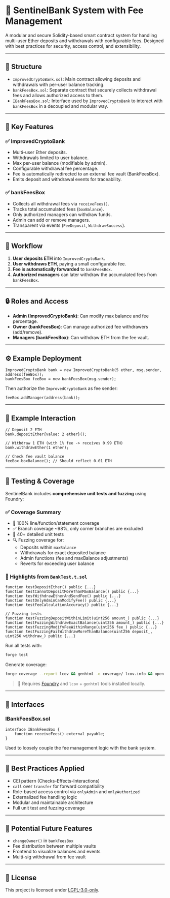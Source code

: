 # 🏦 SentinelBank System with Fee Management

A modular and secure Solidity-based smart contract system for handling multi-user Ether deposits and withdrawals with configurable fees. Designed with best practices for security, access control, and extensibility.

---

## 📁 Structure

- `ImprovedCryptoBank.sol`: Main contract allowing deposits and withdrawals with per-user balance tracking.
- `bankFeesBox.sol`: Separate contract that securely collects withdrawal fees and allows authorized access to them.
- `IBankFeesBox.sol`: Interface used by `ImprovedCryptoBank` to interact with `bankFeesBox` in a decoupled and modular way.

---

## 🔐 Key Features

### ✅ ImprovedCryptoBank
- Multi-user Ether deposits.
- Withdrawals limited to user balance.
- Max per-user balance (modifiable by admin).
- Configurable withdrawal fee percentage.
- Fee is automatically redirected to an external fee vault (BankFeesBox).
- Emits deposit and withdrawal events for traceability.

### ✅ bankFeesBox
- Collects all withdrawal fees via `receiveFees()`.
- Tracks total accumulated fees (`boxBalance`).
- Only authorized managers can withdraw funds.
- Admin can add or remove managers.
- Transparent via events (`FeeDeposit`, `WithdrawSuccess`).

---

## 🔄 Workflow

1. **User deposits ETH** into `ImprovedCryptoBank`.
2. **User withdraws ETH**, paying a small configurable fee.
3. **Fee is automatically forwarded** to `bankFeesBox`.
4. **Authorized managers** can later withdraw the accumulated fees from `bankFeesBox`.

---

## 🔒 Roles and Access

- **Admin (ImprovedCryptoBank)**: Can modify max balance and fee percentage.
- **Owner (bankFeesBox)**: Can manage authorized fee withdrawers (add/remove).
- **Managers (bankFeesBox)**: Can withdraw ETH from the fee vault.

---

## ⚙️ Example Deployment

```solidity
ImprovedCryptoBank bank = new ImprovedCryptoBank(5 ether, msg.sender, address(feeBox));
bankFeesBox feeBox = new bankFeesBox(msg.sender);
```

Then authorize the `ImprovedCryptoBank` as fee sender:
```solidity
feeBox.addManager(address(bank));
```

---

## 🧪 Example Interaction

```solidity
// Deposit 2 ETH
bank.depositEther{value: 2 ether}();

// Withdraw 1 ETH (with 1% fee -> receives 0.99 ETH)
bank.withdrawEther(1 ether);

// Check fee vault balance
feeBox.boxBalance(); // Should reflect 0.01 ETH
```

---

## 🧪 Testing & Coverage

SentinelBank includes **comprehensive unit tests and fuzzing** using Foundry:

### ✅ Coverage Summary
- 💯 100% line/function/statement coverage
- ✅ Branch coverage ~98%, only corner branches are excluded
- 🧪 40+ detailed unit tests
- 🔍 Fuzzing coverage for:
  - Deposits within `maxBalance`
  - Withdrawals for exact deposited balance
  - Admin functions (fee and maxBalance adjustments)
  - Reverts for exceeding user balance

### 🧪 Highlights from `BankTest.t.sol`

```solidity
function testDepositEther() public {...}
function testCannotDepositMoreThanMaxBalance() public {...}
function testWithdrawEtherAndSendFee() public {...}
function testOnlyAdminCanModifyFee() public {...}
function testFeeCalculationAccuracy() public {...}

// Fuzzing tests
function testFuzzingDepositWithinLimit(uint256 amount_) public {...}
function testFuzzingWithdrawExactBalance(uint256 amount_) public {...}
function testFuzzingModifyFeeWithinRange(uint256 fee_) public {...}
function testFuzzingFailWithdrawMoreThanBalance(uint256 deposit_, uint256 withdraw_) public {...}
```

Run all tests with:
```bash
forge test
```

Generate coverage:
```bash
forge coverage --report lcov && genhtml -o coverage/ lcov.info && open coverage/index.html
```

> 📌 Requires [Foundry](https://book.getfoundry.sh/) and `lcov` + `genhtml` tools installed locally.

---

## 📜 Interfaces

### IBankFeesBox.sol

```solidity
interface IBankFeesBox {
    function receiveFees() external payable;
}
```

Used to loosely couple the fee management logic with the bank system.

---

## 🧠 Best Practices Applied

- CEI pattern (Checks-Effects-Interactions)
- `call` over `transfer` for forward compatibility
- Role-based access control via `onlyAdmin` and `onlyAuthorized`
- Externalized fee handling logic
- Modular and maintainable architecture
- Full unit test and fuzzing coverage

---

## 🧩 Potential Future Features

- `changeOwner()` in `bankFeesBox`
- Fee distribution between multiple vaults
- Frontend to visualize balances and events
- Multi-sig withdrawal from fee vault

---

## 🧾 License

This project is licensed under [LGPL-3.0-only](https://spdx.org/licenses/LGPL-3.0-only.html).

